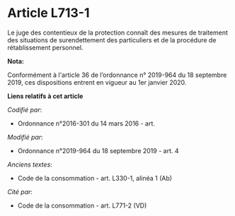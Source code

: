 # Article L713-1

Le juge des contentieux de la protection connaît des mesures de traitement des situations de surendettement des particuliers
et de la procédure de rétablissement personnel.

**Nota:**

Conformément à l'article 36 de l’ordonnance n° 2019-964 du 18 septembre 2019, ces dispositions entrent en vigueur au 1er
janvier 2020.

**Liens relatifs à cet article**

_Codifié par_:

  - Ordonnance n°2016-301 du 14 mars 2016 - art.

_Modifié par_:

  - Ordonnance n°2019-964 du 18 septembre 2019 - art. 4

_Anciens textes_:

  - Code de la consommation - art. L330-1, alinéa 1 (Ab)

_Cité par_:

  - Code de la consommation - art. L771-2 (VD)
